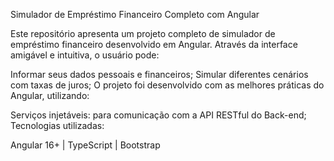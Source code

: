 Simulador de Empréstimo Financeiro Completo com Angular

Este repositório apresenta um projeto completo de simulador de empréstimo financeiro desenvolvido em Angular. Através da interface amigável e intuitiva, o usuário pode:

Informar seus dados pessoais e financeiros;
Simular diferentes cenários com taxas de juros;
O projeto foi desenvolvido com as melhores práticas do Angular, utilizando:

Serviços injetáveis: para comunicação com a API RESTful do Back-end;
Tecnologias utilizadas:

Angular 16+ |
TypeScript |
Bootstrap
